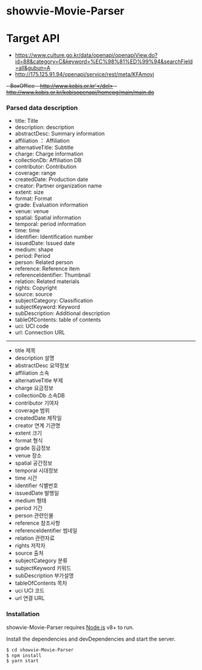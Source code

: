 # showvie-Movie-Parser
 # Target API
   - https://www.culture.go.kr/data/openapi/openapiView.do?id=88&category=C&keyword=%EC%98%81%ED%99%94&searchField=all&gubun=A
   - http://175.125.91.94/openapi/service/rest/meta/KFAmovi

  <del>- BoxOffice </del>
   <del>- http://www.kobis.or.kr'</del>
   <del>- http://www.kobis.or.kr/kobisopenapi/homepg/main/main.do</del>
   

### Parsed data description
   - title: Title
   - description: description
   - abstractDesc: Summary information
   - affiliation ： Affiliation
   - alternativeTitle: Subtitle
   - charge: Charge information
   - collectionDb: Affiliation DB
   - contributor: Contribution
   - coverage: range
   - createdDate: Production date
   - creator: Partner organization name
   - extent: size
   - format: Format
   - grade: Evaluation information
   - venue: venue
   - spatial: Spatial information
   - temporal: period information
   - time: time
   - identifier: Identification number
   - issuedDate: Issued date
   - medium: shape
   - period: Period
   - person: Related person
   - reference: Reference item
   - referenceIdentifier: Thumbnail
   - relation: Related materials
   - rights: Copyright
   - source: source
   - subjectCategory: Classification
   - subjectKeyword: Keyword
   - subDescription: Additional description
   - tableOfContents: table of contents
   - uci: UCI code
   - url: Connection URL

------------------------------

   - title	제목
   - description	설명
   - abstractDesc	요약정보
   - affiliation	소속
   - alternativeTitle	부제
   - charge	요금정보
   - collectionDb	소속DB
   - contributor	기여자
   - coverage	범위
   - createdDate	제작일
   - creator	연계 기관명
   - extent	크기
   - format	형식
   - grade	등급정보
   - venue	장소
   - spatial	공간정보
   - temporal	시대정보
   - time	시간
   - identifier	식별번호
   - issuedDate	발행일
   - medium	형태
   - period	기간
   - person	관련인물
   - reference	참조사항
   - referenceIdentifier	썸네일
   - relation	관련자료
   - rights	저작자
   - source	출처
   - subjectCategory	분류
   - subjectKeyword	키워드
   - subDescription	부가설명
   - tableOfContents	목차
   - uci	UCI 코드
   - url	연결 URL


### Installation

showvie-Movie-Parser requires [Node.js](https://nodejs.org/) v8+ to run.

Install the dependencies and devDependencies and start the server.

```sh
$ cd showvie-Movie-Parser
$ npm install 
$ yarn start
```   
